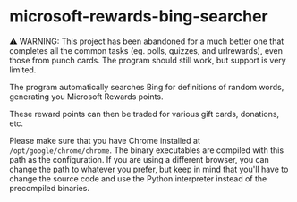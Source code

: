 # microsoft-rewards-bing-searcher

⚠️ WARNING: This project has been abandoned for a much better one that completes all the common tasks (eg. polls, quizzes, and urlrewards), even those from punch cards. The program should still work, but support is very limited.

The program automatically searches Bing for definitions of random words, generating you Microsoft Rewards points.

These reward points can then be traded for various gift cards, donations, etc.

Please make sure that you have Chrome installed at `/opt/google/chrome/chrome`. The binary executables are compiled with this path as the configuration.
If you are using a different browser, you can change the path to whatever you prefer, but keep in mind that you'll have to change the source code and use the Python interpreter instead of the precompiled binaries.

